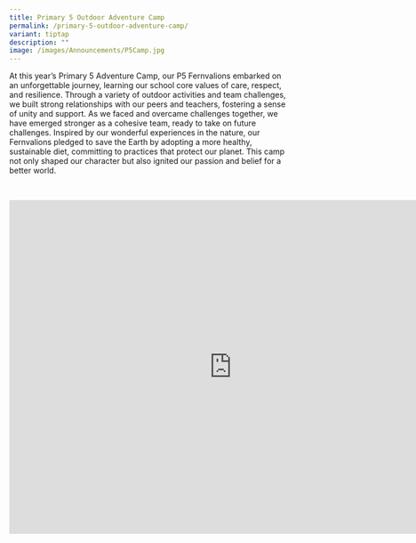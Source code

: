```yaml
---
title: Primary 5 Outdoor Adventure Camp
permalink: /primary-5-outdoor-adventure-camp/
variant: tiptap
description: ""
image: /images/Announcements/P5Camp.jpg
---
```

<p>At this year’s Primary 5 Adventure Camp, our P5 Fernvalions embarked on
an unforgettable journey, learning our school core values of care, respect,
and resilience. Through a variety of outdoor activities and team challenges,
we built strong relationships with our peers and teachers, fostering a
sense of unity and support. As we faced and overcame challenges together,
we have emerged stronger as a cohesive team, ready to take on future challenges.
Inspired by our wonderful experiences in the nature, our Fernvalions pledged
to save the Earth by adopting a more healthy, sustainable diet, committing
to practices that protect our planet. This camp not only shaped our character
but also ignited our passion and belief for a better world.</p>
<p>&nbsp;</p>
<div class="iframe-wrapper">
<iframe height="600" width="800" allowfullscreen="true" frameborder="0" src="https://www.youtube.com/embed/dWj92WdAcIw?si=rEPjVLs2F9eMfnba"></iframe>
</div>
<p></p>
